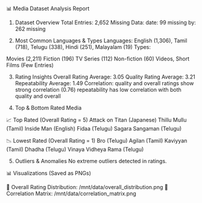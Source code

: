 📊 Media Dataset Analysis Report

1. Dataset Overview
Total Entries: 2,652
Missing Data:
date: 99 missing
by: 262 missing

2. Most Common Languages & Types
Languages:
English (1,306), Tamil (718), Telugu (338), Hindi (251), Malayalam (19)
Types:

Movies (2,211)
Fiction (196)
TV Series (112)
Non-fiction (60)
Videos, Short Films (Few Entries)

3. Rating Insights
Overall Rating Average: 3.05
Quality Rating Average: 3.21
Repeatability Average: 1.49
Correlation:
quality and overall ratings show strong correlation (0.76)
repeatability has low correlation with both quality and overall

4. Top & Bottom Rated Media
   
📈 Top Rated (Overall Rating = 5)
Attack on Titan (Japanese)
Thillu Mullu (Tamil)
Inside Man (English)
Fidaa (Telugu)
Sagara Sangaman (Telugu)

📉 Lowest Rated (Overall Rating = 1)
Bro (Telugu)
Agilan (Tamil)
Kaviyyan (Tamil)
Dhadha (Telugu)
Vinaya Vidheya Rama (Telugu)

5. Outliers & Anomalies
No extreme outliers detected in ratings.

📊 Visualizations (Saved as PNGs)

📌 Overall Rating Distribution: /mnt/data/overall_distribution.png
📌 Correlation Matrix: /mnt/data/correlation_matrix.png
